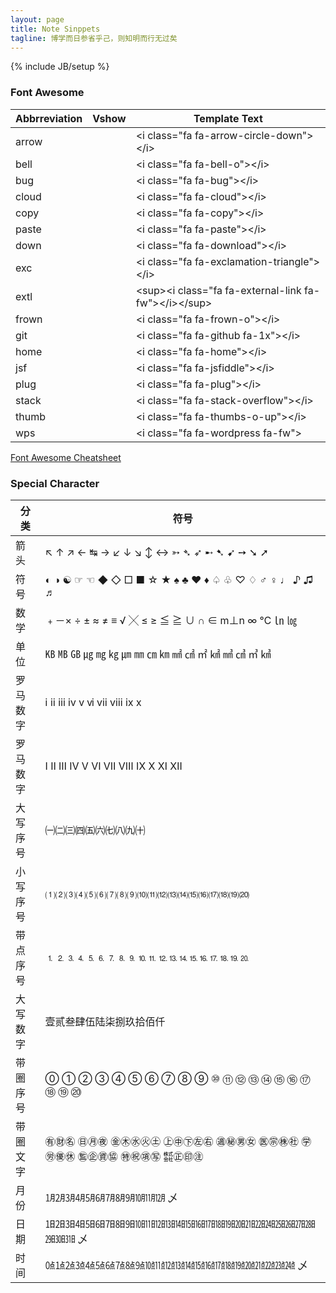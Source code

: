 ```yaml
---
layout: page
title: Note Sinppets
tagline: 博学而日参省乎己，则知明而行无过矣
---
```

{% include JB/setup %}

### Font Awesome

|Abbrreviation|Vshow|Template Text|
|----|----|----|
|arrow	|<i class="fa fa-arrow-circle-down"></i>|&lt;i class=&quot;fa fa-arrow-circle-down&quot;>&lt;/i>|
|bell	|<i class="fa fa-bell-o"></i>|&lt;i class=&quot;fa fa-bell-o&quot;>&lt;/i>|
|bug	|<i class="fa fa-bug"></i>|&lt;i class=&quot;fa fa-bug&quot;>&lt;/i>|
|cloud	|<i class="fa fa-cloud"></i>|&lt;i class=&quot;fa fa-cloud&quot;>&lt;/i>|
|copy	|<i class="fa fa-copy"></i>|&lt;i class=&quot;fa fa-copy&quot;>&lt;/i>|
|paste	|<i class="fa fa-paste"></i>|&lt;i class=&quot;fa fa-paste&quot;>&lt;/i>|
|down 	|<i class="fa fa-download"></i>|&lt;i class=&quot;fa fa-download&quot;>&lt;/i>|
|exc	|<i class="fa fa-exclamation-triangle"></i>|&lt;i class=&quot;fa fa-exclamation-triangle&quot;>&lt;/i>|
|extl 	|<sup><i class="fa fa-external-link fa-fw"></i></sup>|&lt;sup>&lt;i class=&quot;fa fa-external-link fa-fw&quot;>&lt;/i>&lt;/sup>|
|frown  |<i class="fa fa-frown-o"></i>|&lt;i class=&quot;fa fa-frown-o&quot;>&lt;/i>|
|git 	|<i class="fa fa-github fa-1x"></i>|&lt;i class=&quot;fa fa-github fa-1x&quot;>&lt;/i>|
|home	|<i class="fa fa-home"></i>|&lt;i class=&quot;fa fa-home&quot;>&lt;/i>|
|jsf	|	<i class="fa fa-jsfiddle"></i>|&lt;i class=&quot;fa fa-jsfiddle&quot;>&lt;/i>|
|plug	|<i class="fa fa-plug"></i>|&lt;i class=&quot;fa fa-plug&quot;>&lt;/i>|
|stack	|<i class="fa fa-stack-overflow"></i>|&lt;i class=&quot;fa fa-stack-overflow&quot;>&lt;/i>|
|thumb	|<i class="fa fa-thumbs-o-up"></i>|&lt;i class=&quot;fa fa-thumbs-o-up&quot;>&lt;/i>|
|wps |<i class="fa fa-wordpress fa-fw"></i> | &lt;i class=&quot;fa fa-wordpress fa-fw&quot;></i>|

[Font Awesome Cheatsheet](http://fortawesome.github.io/Font-Awesome/cheatsheet/)

### Special Character

|分类|符号|
|----|----|
|箭头|↖ ↑ ↗ ← ↹ → ↙ ↓ ↘ ↕ ↔ ➳ ➴ ➶ ➸ ➷ ➹ ➙ ➘ ➚|
|符号|◐ ◑ ☯ ☞ ☜ ◆ ◇ □ ■ ☆ ★ ♠ ♣ ♥ ♦ ♤ ♧ ♡ ♢ ♂ ♀ ♩ ♪ ♫ ♬|
|数学|﹢－× ÷ ± ≈ ≠ ≡ √ ╳ ≤ ≥ ≦ ≧ ∪ ∩ ∈ m⊥n ∞ ℃ ㏑ ㏒|
|单位|㎅ ㎆ ㎇ ㎍ ㎎ ㎏ ㎛ ㎜ ㎝ ㎞ ㎟ ㎠ ㎡ ㎢ ㎣ ㎤ ㎥ ㎦|
|罗马数字|ⅰ ⅱ ⅲ ⅳ ⅴ ⅵ ⅶ ⅷ ⅸ ⅹ|
|罗马数字|Ⅰ Ⅱ Ⅲ Ⅳ Ⅴ Ⅵ Ⅶ Ⅷ Ⅸ Ⅹ Ⅺ Ⅻ|
|大写序号|㈠㈡㈢㈣㈤㈥㈦㈧㈨㈩|
|小写序号|⑴⑵⑶⑷⑸⑹⑺⑻⑼⑽⑾⑿⒀⒁⒂⒃⒄⒅⒆⒇|
|带点序号|⒈⒉⒊⒋⒌⒍⒎⒏⒐⒑⒒⒓⒔⒕⒖⒗⒘⒙⒚⒛|
|大写数字|壹贰叁肆伍陆柒捌玖拾佰仟|
|带圈序号|⓪ ① ② ③ ④ ⑤ ⑥ ⑦ ⑧ ⑨ ⑩ ⑪ ⑫ ⑬ ⑭ ⑮ ⑯ ⑰ ⑱ ⑲ ⑳|
|带圈文字|㊒㊖㊔ ㊐㊊㊰ ㊎㊍㊌㊋㊏ ㊤㊥㊦㊧㊨ ㊜㊙㊚㊛ ㊩㊪㊑㊓ ㊫㊘㊝㊡ ㊬㊭㊮㊯ ㊕㊗㊠㊢ ㍿㊣㊞㊟|
|月份|㋀㋁㋂㋃㋄㋅㋆㋇㋈㋉㋊㋋ 乄|
|日期|㏠㏡㏢㏣㏤㏥㏦㏧㏨㏩㏪㏫㏬㏭㏮㏯㏰㏱㏲㏳㏴㏵㏷㏸㏹㏺㏻㏼㏽㏾ 乄|
|时间|㍘㍙㍚㍛㍜㍝㍞㍟㍠㍡㍢㍣㍤㍥㍦㍧㍨㍩㍪㍫㍬㍭㍮㍯㍰ 乄|

